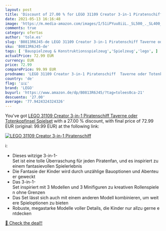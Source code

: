 ```yaml
---
layout: post
title: 'Discount of 27.00 % for LEGO 31109 Creator 3-in-1 Piratenschiff '
date: 2021-05-13 16:16:48
image: 'https://m.media-amazon.com/images/I/51iPYuu8iiL._SL500_._SL400_.jpg'
comments: true
category: ofertas
author: 'tole.es'
slug: 'B0813R6J45-de LEGO 31109 Creator 3-in-1 Piratenschiff Taverne oder...'
sku: 'B0813R6J45-de'
tags: [ 'Bauspielzeug & Konstruktionsspielzeug','Spielzeug','lego', ]
actualPrice: 72.99 EUR
currency: EUR
price: 72.99
comparePrice: 99.99 EUR
prodname: 'LEGO 31109 Creator 3-in-1 Piratenschiff  Taverne oder Totenkopfinsel Spielset'
country: 'de'
flag: '🇩🇪'
brand: 'LEGO'
buyurl: 'https://www.amazon.de/dp/B0813R6J45/?tag=tolees0ca-21'
descuento: '27.00'
average: '77.9424324324326'
---
```


You've got [LEGO 31109 Creator 3-in-1 Piratenschiff  Taverne oder Totenkopfinsel Spielset](https://www.amazon.de/dp/B0813R6J45/?tag=tolees0ca-21) with a  27.00 % discount, with final price of 72.99 EUR (original: 99.99 EUR) at the following link:

[![LEGO 31109 Creator 3-in-1 Piratenschiff ](https://m.media-amazon.com/images/I/51iPYuu8iiL._SL500_._SL400_.jpg)](https://www.amazon.de/dp/B0813R6J45/?tag=tolees0ca-21)

ℹ️:

- Dieses witzige 3-in-1-Set ist eine tolle Überraschung für jeden Piratenfan, und es inspiriert zu einem fantasievollen Spielerlebnis
- Die Fantasie der Kinder wird durch unzählige Bauoptionen und Abenteuer geweckt
- Das 3-in-1-Set inspiriert mit 3 Modellen und 3 Minifiguren zu kreativen Rollenspielen ohne Grenzen
- Das Set lässt sich auch mit einem anderen Modell kombinieren, um weitere Spieloptionen zu bieten
- Robuste, megastarke Modelle voller Details, die Kinder nur allzu gerne entdecken

[🛒 Check the deal!!](https://www.amazon.de/dp/B0813R6J45/?tag=tolees0ca-21)
